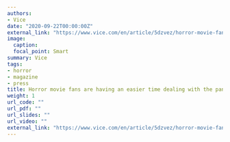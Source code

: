 ```yaml
---
authors:
- Vice
date: "2020-09-22T00:00:00Z"
external_link: "https://www.vice.com/en/article/5dzvez/horror-movie-fans-are-more-equipped-to-deal-with-the-pandemic-study-says"
image:
  caption:
  focal_point: Smart
summary: Vice
tags:
- horror
- magazine
- press
title: Horror movie fans are having an easier time dealing with the pandemic
weight: 1
url_code: ""
url_pdf: ""
url_slides: ""
url_video: ""
external_link: "https://www.vice.com/en/article/5dzvez/horror-movie-fans-are-more-equipped-to-deal-with-the-pandemic-study-says"
---
```

